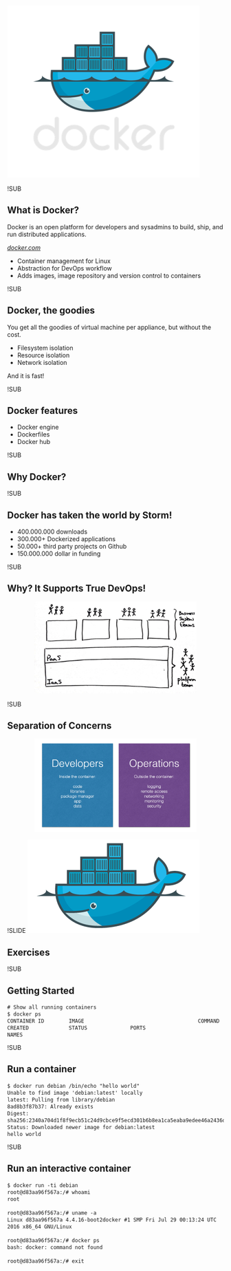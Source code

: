 ![Docker logo](img/docker-logo.png) <!-- .element: class="noborder" -->

!SUB
## What is Docker?
Docker is an open platform for developers and sysadmins to build, ship, and run distributed applications.

_[docker.com](https://www.docker.com)_


- Container management for Linux
- Abstraction for DevOps workflow
- Adds images, image repository and version control to containers

!SUB
## Docker, the goodies

You get all the goodies of virtual machine per appliance, but without the cost.

- Filesystem isolation
- Resource isolation
- Network isolation

And it is fast!

!SUB
## Docker features

- Docker engine
- Dockerfiles
- Docker hub


!SUB
## Why Docker?


!SUB
## Docker has taken the world by Storm!

- 400.000.000 downloads
- 300.000+ Dockerized applications
- 50.000+ third party projects on Github
- 150.000.000 dollar in funding

!SUB
## Why? It Supports True DevOps!
<center><div style="width: 75%; height: auto;"><img src="img/true-devops.jpg"/></div></center>


!SUB
## Separation of Concerns
<center><div style="width: 75%; height: auto;"><img src="img/devops-concerns.png"/></div></center>



!SLIDE
![Docker logo](img/docker-logo-no-text.png) <!-- .element: class="noborder" -->
## Exercises

!SUB
## Getting Started

```
# Show all running containers
$ docker ps
CONTAINER ID        IMAGE                                     COMMAND                  CREATED             STATUS              PORTS                                              NAMES
```


!SUB
## Run a container
```
$ docker run debian /bin/echo "hello world"
Unable to find image 'debian:latest' locally
latest: Pulling from library/debian
8ad8b3f87b37: Already exists
Digest: sha256:2340a704d1f8f9ecb51c24d9cbce9f5ecd301b6b8ea1ca5eaba9edee46a2436d
Status: Downloaded newer image for debian:latest
hello world
```


!SUB
## Run an interactive container
```
$ docker run -ti debian
root@d83aa96f567a:/# whoami
root

root@d83aa96f567a:/# uname -a
Linux d83aa96f567a 4.4.16-boot2docker #1 SMP Fri Jul 29 00:13:24 UTC 2016 x86_64 GNU/Linux

root@d83aa96f567a:/# docker ps
bash: docker: command not found

root@d83aa96f567a:/# exit
```
